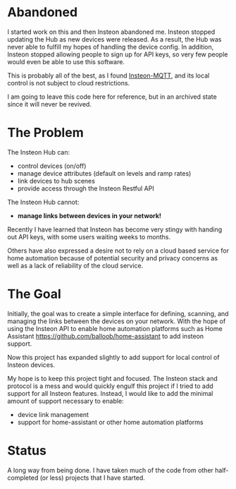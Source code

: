 # Abandoned

I started work on this and then Insteon abandoned me.  Insteon stopped updating the Hub as new devices were released.  As a result, the Hub was never able to fulfill my hopes of handling the device config.  In addition, Insteon stopped allowing people to sign up for API keys, so very few people would even be able to use this software.

This is probably all of the best, as I found [Insteon-MQTT](https://github.com/TD22057/insteon-mqtt), and its local control is not subject to cloud restrictions.

I am going to leave this code here for reference, but in an archived state since it will never be revived.

# The Problem
The Insteon Hub can:
- control devices (on/off)
- manage device attributes (default on levels and ramp rates)
- link devices to hub scenes
- provide access through the Insteon Restful API

The Insteon Hub cannot:
- __manage links between devices in your network!__

Recently I have learned that Insteon has become very stingy with handing out API keys, with some users waiting weeks to months.

Others have also expressed a desire not to rely on a cloud based service for home automation because of potential security and privacy concerns as well as a lack of reliability of the cloud service.

# The Goal
Initially, the goal was to create a simple interface for defining, scanning, and managing the links between the devices on your network.  With the hope of using the Insteon API to enable home automation platforms such as Home Assistant https://github.com/balloob/home-assistant to add insteon support.  

Now this project has expanded slightly to add support for local control of Insteon devices.

My hope is to keep this project tight and focused.  The Insteon stack and protocol is a mess and would quickly engulf this project if I tried to add support for all Insteon features.  Instead, I would like to add the minimal amount of support necessary to enable:
- device link management
- support for home-assistant or other home automation platforms

# Status
A long way from being done.  I have taken much of the code from other half-completed (or less) projects that I have started.

